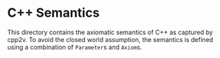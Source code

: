 C++ Semantics
==

This directory contains the axiomatic semantics of C++ as captured by cpp2v.
To avoid the closed world assumption, the semantics is defined using a combination of `Parameter`s and `Axiom`s.